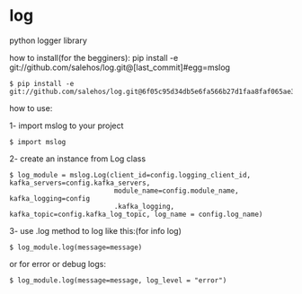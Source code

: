 # log
python logger library

how to install(for the begginers):
pip install -e git://github.com/salehos/log.git@[last_commit]#egg=mslog
 ```console
$ pip install -e git://github.com/salehos/log.git@6f05c95d34db5e6fa566b27d1faa8faf065ae399#egg=mslog
```

how to use:

1- import mslog to your project
 ```console
$ import mslog
```

2- create an instance from Log class 

 ```console
$ log_module = mslog.Log(client_id=config.logging_client_id, kafka_servers=config.kafka_servers,
                           module_name=config.module_name, kafka_logging=config
                           .kafka_logging, kafka_topic=config.kafka_log_topic, log_name = config.log_name)
```

3- use .log method to log like this:(for info log)

 ```console
$ log_module.log(message=message)
```

or for error or debug logs:

 ```console
$ log_module.log(message=message, log_level = "error")
```
